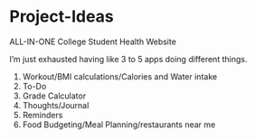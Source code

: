 # Project-Ideas

ALL-IN-ONE College Student Health Website

I’m just exhausted having like 3 to 5 apps doing different things.

1.	Workout/BMI calculations/Calories and Water intake
2.	To-Do
3.	Grade Calculator
4.	Thoughts/Journal
5.	Reminders
6.	Food Budgeting/Meal Planning/restaurants near me


